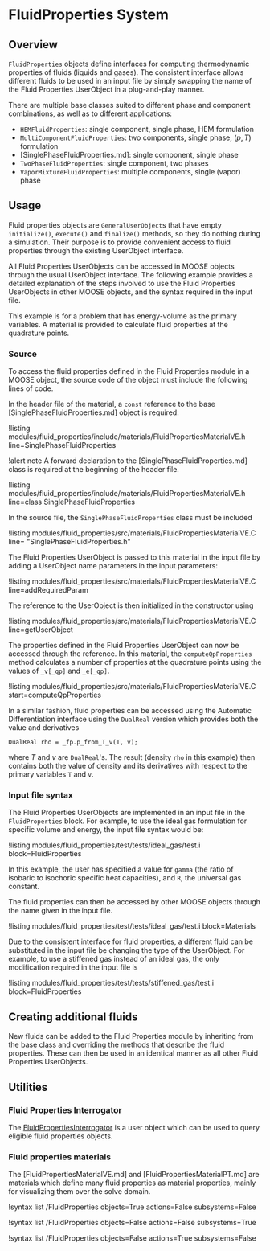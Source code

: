 # FluidProperties System

## Overview

`FluidProperties` objects define interfaces for computing thermodynamic
properties of fluids (liquids and gases). The consistent interface allows
different fluids to be used in an input file by simply swapping the name of the
Fluid Properties UserObject in a plug-and-play manner.

There are multiple base classes suited to different phase and component
combinations, as well as to different applications:

- `HEMFluidProperties`: single component, single phase, HEM formulation
- `MultiComponentFluidProperties`: two components, single phase, $(p,T)$ formulation
- [SinglePhaseFluidProperties.md]: single component, single phase
- `TwoPhaseFluidProperties`: single component, two phases
- `VaporMixtureFluidProperties`: multiple components, single (vapor) phase

## Usage

Fluid properties objects are `GeneralUserObject`s that have empty `initialize()`, `execute()`
and `finalize()` methods, so they do nothing during a simulation. Their purpose is to provide
convenient access to fluid properties through the existing UserObject interface.

All Fluid Properties UserObjects can be accessed in MOOSE objects through the usual UserObject
interface. The following example provides a detailed explanation of the steps involved to use the
Fluid Properties UserObjects in other MOOSE objects, and the syntax required in the input file.

This example is for a problem that has energy-volume as the primary variables. A material is
provided to calculate fluid properties at the quadrature points.

### Source

To access the fluid properties defined in the Fluid Properties module in a MOOSE object, the
source code of the object must include the following lines of code.

In the header file of the material, a `const` reference to the base [SinglePhaseFluidProperties.md]
object is required:

!listing modules/fluid_properties/include/materials/FluidPropertiesMaterialVE.h line=SinglePhaseFluidProperties

!alert note
A forward declaration to the [SinglePhaseFluidProperties.md] class is required at the beginning of
the header file.

!listing modules/fluid_properties/include/materials/FluidPropertiesMaterialVE.h line=class SinglePhaseFluidProperties

In the source file, the `SinglePhaseFluidProperties` class must be included

!listing modules/fluid_properties/src/materials/FluidPropertiesMaterialVE.C line= "SinglePhaseFluidProperties.h"

The Fluid Properties UserObject is passed to this material in the input file by adding a
UserObject name parameters in the input parameters:

!listing modules/fluid_properties/src/materials/FluidPropertiesMaterialVE.C line=addRequiredParam

The reference to the UserObject is then initialized in the constructor using

!listing modules/fluid_properties/src/materials/FluidPropertiesMaterialVE.C line=getUserObject

The properties defined in the Fluid Properties UserObject can now be accessed through the
reference. In this material, the `computeQpProperties` method calculates a number of properties
at the quadrature points using the values of `_v[_qp]` and `_e[_qp]`.

!listing modules/fluid_properties/src/materials/FluidPropertiesMaterialVE.C start=computeQpProperties

In a similar fashion, fluid properties can be accessed using the Automatic Differentiation interface
using the `DualReal` version which provides both the value and derivatives

```
DualReal rho = _fp.p_from_T_v(T, v);
```

where $T$ and $v$ are `DualReal`'s. The result (density `rho` in this example) then contains both the
value of density and its derivatives with respect to the primary variables `T` and `v`.

### Input file syntax

The Fluid Properties UserObjects are implemented in an input file in the `FluidProperties` block.  For
example, to use the ideal gas formulation for specific volume and energy, the input file syntax
would be:

!listing modules/fluid_properties/test/tests/ideal_gas/test.i block=FluidProperties

In this example, the user has specified a value for `gamma` (the ratio of isobaric to isochoric
specific heat capacities), and `R`, the universal gas constant.

The fluid properties can then be accessed by other MOOSE objects through the name given in the
input file.

!listing modules/fluid_properties/test/tests/ideal_gas/test.i block=Materials

Due to the consistent interface for fluid properties, a different fluid can be substituted in the
input file be changing the type of the UserObject. For example, to use a stiffened gas instead
of an ideal gas, the only modification required in the input file is

!listing modules/fluid_properties/test/tests/stiffened_gas/test.i block=FluidProperties

## Creating additional fluids

New fluids can be added to the Fluid Properties module by inheriting from the base class and
overriding the methods that describe the fluid properties. These can then be used in an
identical manner as all other Fluid Properties UserObjects.

## Utilities

### Fluid Properties Interrogator

The [FluidPropertiesInterrogator](/FluidPropertiesInterrogator.md) is a user
object which can be used to query eligible fluid properties objects.

### Fluid properties materials

The [FluidPropertiesMaterialVE.md] and [FluidPropertiesMaterialPT.md] are materials
which define many fluid properties as material properties, mainly for visualizing them over
the solve domain.

!syntax list /FluidProperties objects=True actions=False subsystems=False

!syntax list /FluidProperties objects=False actions=False subsystems=True

!syntax list /FluidProperties objects=False actions=True subsystems=False

